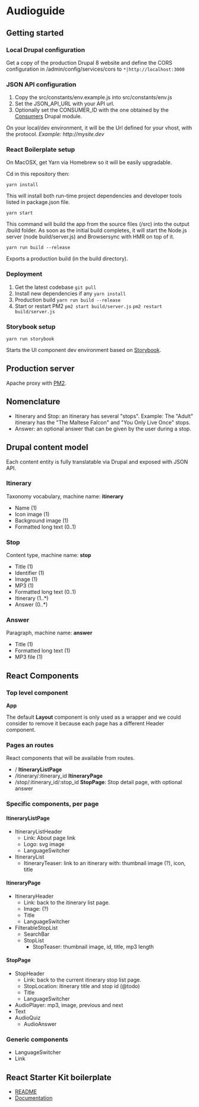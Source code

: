 # Audioguide

## Getting started

### Local Drupal configuration

Get a copy of the production Drupal 8 website and define the CORS configuration in /admin/config/services/cors to 
`*|http://localhost:3000`

### JSON API configuration

1. Copy the src/constants/env.example.js into src/constants/env.js
2. Set the JSON_API_URL with your API url.
3. Optionally set the CONSUMER_ID with the one obtained by the [Consumers](https://www.drupal.org/project/consumers) Drupal module.   

On your local/dev environment, it will be the Url defined for your vhost, with the protocol.
_Example: http://mysite.dev_

### React Boilerplate setup

On MacOSX, get Yarn via Homebrew so it will be easily upgradable.

Cd in this repository then:

`yarn install`

This will install both run-time project dependencies and developer tools listed in package.json file.

`yarn start`

This command will build the app from the source files (/src) into the output /build folder. As soon as the initial build completes, it will start the Node.js server (node build/server.js) and Browsersync with HMR on top of it.

`yarn run build --release`

Exports a production build (in the build directory).

### Deployment

1. Get the latest codebase `git pull`
2. Install new dependencies if any `yarn install`
3. Production build `yarn run build --release`
4. Start or restart PM2 `pm2 start build/server.js` `pm2 restart build/server.js`

### Storybook setup

`yarn run storybook`

Starts the UI component dev environment based on [Storybook](https://storybook.js.org/).

## Production server

Apache proxy with [PM2](http://pm2.keymetrics.io/).

## Nomenclature

- Itinerary and Stop: an itinerary has several "stops". Example: The "Adult" itinerary has the "The Maltese Falcon" and "You Only Live Once" stops.
- Answer: an optional answer that can be given by the user during a stop.

## Drupal content model

Each content entity is fully translatable via Drupal and exposed with JSON API.

### Itinerary

Taxonomy vocabulary, machine name: **itinerary**

- Name (1)
- Icon image (1)
- Background image (1)
- Formatted long text (0..1)

### Stop

Content type, machine name: **stop**

- Title (1)
- Identifier (1)
- Image (1)
- MP3 (1)
- Formatted long text (0..1)
- Itinerary (1..*)
- Answer (0..*)

### Answer

Paragraph, machine name: **answer**

- Title (1)
- Formatted long text (1)
- MP3 file (1)

## React Components

### Top level component

**App**

The default **Layout** component is only used as a wrapper and we could consider to remove it because
each page has a different Header component.

### Pages an routes

React components that will be available from routes.

- / **ItineraryListPage**
- /itinerary/:itinerary_id **ItineraryPage**
- /stop/:itinerary_id/:stop_id **StopPage**: Stop detail page, with optional answer

### Specific components, per page

#### ItineraryListPage

- ItineraryListHeader
  - Link: About page link
  - Logo: svg image
  - LanguageSwitcher
- ItineraryList
  - ItineraryTeaser: link to an itinerary with: thumbnail image (?), icon, title

#### ItineraryPage

- ItineraryHeader
  - Link: back to the itinerary list page.
  - Image: (?)
  - Title
  - LanguageSwitcher
- FilterableStopList
  - SearchBar
  - StopList
    - StopTeaser: thumbnail image, id, title, mp3 length 

#### StopPage

- StopHeader
  - Link: back to the current itinerary stop list page.
  - StopLocation: itinerary title and stop id (@todo)
  - Title
  - LanguageSwitcher
- AudioPlayer: mp3, image, previous and next
- Text
- AudioQuiz
  - AudioAnswer

### Generic components

- LanguageSwitcher
- Link

## React Starter Kit boilerplate

- [README](./REACT_STARTER_KIT.md)
- [Documentation](./docs/README.md)
